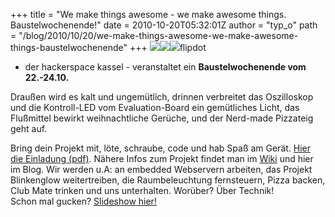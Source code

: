 +++
title = "We make things awesome - we make awesome things. Baustelwochenende!"
date = 2010-10-20T05:32:01Z
author = "typ_o"
path = "/blog/2010/10/20/we-make-things-awesome-we-make-awesome-things-baustelwochenende"
+++
[![](https://flipdot.org/blog/uploads/0230.serendipityThumb.jpg)](https://flipdot.org/blog/uploads/0230.jpg)[![](https://flipdot.org/blog/uploads/0255.serendipityThumb.jpg)](https://flipdot.org/blog/uploads/0255.jpg)[![](https://flipdot.org/blog/uploads/0020.serendipityThumb.jpg)](https://flipdot.org/blog/uploads/0020.jpg)flipdot
- der hackerspace kassel - veranstaltet ein **Baustelwochenende vom
22.-24.10.**

Draußen wird es kalt und ungemütlich, drinnen verbreitet das Oszilloskop
und die Kontroll-LED vom Evaluation-Board ein gemütliches Licht, das
Flußmittel bewirkt weihnachtliche Gerüche, und der Nerd-made Pizzateig
geht auf.

Bring dein Projekt mit, löte, schraube, code und hab Spaß am Gerät.
[Hier die Einladung
(pdf)](https://flipdot.org/wiki/images/6/64/2010_10_22_Bausteln2.pdf).
Nähere Infos zum Projekt findet man im
[Wiki](https://flipdot.org/wiki/index.php?title=Hallo!) und hier im Blog.
Wir werden u.A: an embedded Webservern arbeiten, das Projekt Blinkenglow
weitertreiben, die Raumbeleuchtung fernsteuern, Pizza backen, Club Mate
trinken und uns unterhalten. Worüber? Über Technik\!  
Schon mal gucken? [Slideshow
hier\!](https://flipdot.org/blog/uploads/slideshows/offtuer2010-06/)
